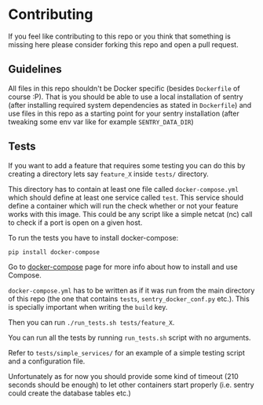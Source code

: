 # Contributing

If you feel like contributing to this repo or you think that something
is missing here please consider forking this repo and open a pull request.

## Guidelines

All files in this repo shouldn't be Docker specific
(besides ``Dockerfile`` of course :P).
That is you should be able to use a local installation of
sentry (after installing required system dependencies as stated in
``Dockerfile``) and use files in this repo as a starting point
for your sentry installation (after tweaking some env var like for example
``SENTRY_DATA_DIR``)

## Tests

If you want to add a feature that requires some testing
you can do this by creating a directory lets say ``feature_X``
inside ``tests/`` directory.

This directory has to contain at least one file called ``docker-compose.yml``
which should define at least one service called ``test``.
This service should define a container which will run the check
whether or not your feature works with this image.
This could be any script like a simple netcat (nc) call to
check if a port is open on a given host.

To run the tests you have to install docker-compose:

    pip install docker-compose

Go to [docker-compose](http://docs.docker.com/compose/) page for more info about
how to install and use Compose.

``docker-compose.yml`` has to be written as if it was run from the main directory
of this repo (the one that contains ``tests``, ``sentry_docker_conf.py`` etc.).
This is specially important when writing the ``build`` key.

Then you can run ``./run_tests.sh tests/feature_X``.

You can run all the tests by running ``run_tests.sh`` script
with no arguments.

Refer to ``tests/simple_services/`` for an example of a simple
testing script and a configuration file.

Unfortunately as for now you should provide some kind of
timeout (210 seconds should be enough) to let other containers
start properly (i.e. sentry could create the database tables etc.)
